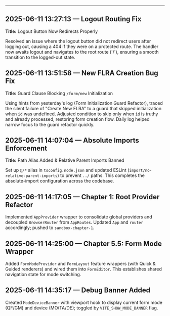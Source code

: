---

## 2025-06-11 13:27:13 — Logout Routing Fix

**Title:** Logout Button Now Redirects Properly

Resolved an issue where the logout button did not redirect users after logging out, causing a 404 if they were on a protected route. The handler now awaits logout and navigates to the root route ('/'), ensuring a smooth transition to the logged-out state.

## 2025-06-11 13:51:58 — New FLRA Creation Bug Fix

**Title:** Guard Clause Blocking `/form/new` Initialization

Using hints from yesterday's log (Form Initialization Guard Refactor), traced the silent failure of "Create New FLRA" to a guard that skipped initialization when `id` was undefined. Adjusted condition to skip only when `id` is truthy and already processed, restoring form creation flow. Daily log helped narrow focus to the guard refactor quickly.

## 2025-06-11 14:07:04 — Absolute Imports Enforcement

**Title:** Path Alias Added & Relative Parent Imports Banned

Set up `@/*` alias in `tsconfig.node.json` and updated ESLint (`import/no-relative-parent-imports`) to prevent `../` paths. This completes the absolute-import configuration across the codebase.

## 2025-06-11 14:17:05 — Chapter 1: Root Provider Refactor

Implemented `AppProvider` wrapper to consolidate global providers and decoupled `BrowserRouter` from `AppRoutes`. Updated `App` and `router` accordingly; pushed to `sandbox-chapter-1`.

## 2025-06-11 14:25:00 — Chapter 5.5: Form Mode Wrapper

Added `FormModeProvider` and `FormLayout` feature wrappers (with Quick & Guided renderers) and wired them into `FormEditor`. This establishes shared navigation state for mode switching.

## 2025-06-11 14:35:17 — Debug Banner Added

Created `ModeDeviceBanner` with viewport hook to display current form mode (QF/GM) and device (MO/TA/DE); toggled by `VITE_SHOW_MODE_BANNER` flag.
